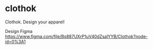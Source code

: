 # clothok
Clothok. Design your apparel!

Design Figma
https://www.figma.com/file/Bs887UXrP1uV40dZsalYYB/Clothok?node-id=0%3A1
